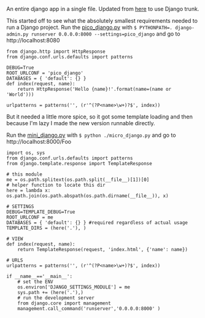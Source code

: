 An entire django app in a single file. Updated from [here](http://olifante.blogs.com/covil/2010/04/minimal-django.html) to use Django trunk. 

This started off to see what the absolutely smallest requirements needed to run a Django project. Run the [pico_django.py](https://github.com/readevalprint/mini-django/blob/master/pico_django.py) with `$ PYTHONPATH=. django-admin.py runserver 0.0.0.0:8000 --settings=pico_django` and go to http://localhost:8080

    from django.http import HttpResponse
    from django.conf.urls.defaults import patterns
    
    DEBUG=True
    ROOT_URLCONF = 'pico_django'
    DATABASES = { 'default': {} }
    def index(request, name):
        return HttpResponse('Hello {name}!'.format(name=(name or 'World')))
    
    urlpatterns = patterns('', (r'^(?P<name>\w+)?$', index))

But it needed a little more spice, so it got some template loading and then because I'm lazy I made the new version runnable directly.

Run the [mini_django.py](https://github.com/readevalprint/mini-django/blob/master/mini_django.py) with `$ python ./micro_django.py` and go to http://localhost:8000/Foo


    import os, sys
    from django.conf.urls.defaults import patterns
    from django.template.response import TemplateResponse

    # this module
    me = os.path.splitext(os.path.split(__file__)[1])[0]
    # helper function to locate this dir
    here = lambda x: os.path.join(os.path.abspath(os.path.dirname(__file__)), x)

    # SETTINGS
    DEBUG=TEMPLATE_DEBUG=True
    ROOT_URLCONF = me
    DATABASES = { 'default': {} } #required regardless of actual usage
    TEMPLATE_DIRS = (here('.'), )
    
    # VIEW
    def index(request, name):
        return TemplateResponse(request, 'index.html', {'name': name})
    
    # URLS
    urlpatterns = patterns('', (r'^(?P<name>\w+)?$', index))
    
    if __name__=='__main__':
        # set the ENV
        os.environ['DJANGO_SETTINGS_MODULE'] = me
        sys.path += (here('.'),)
        # run the development server
        from django.core import management
        management.call_command('runserver','0.0.0.0:8000' )
